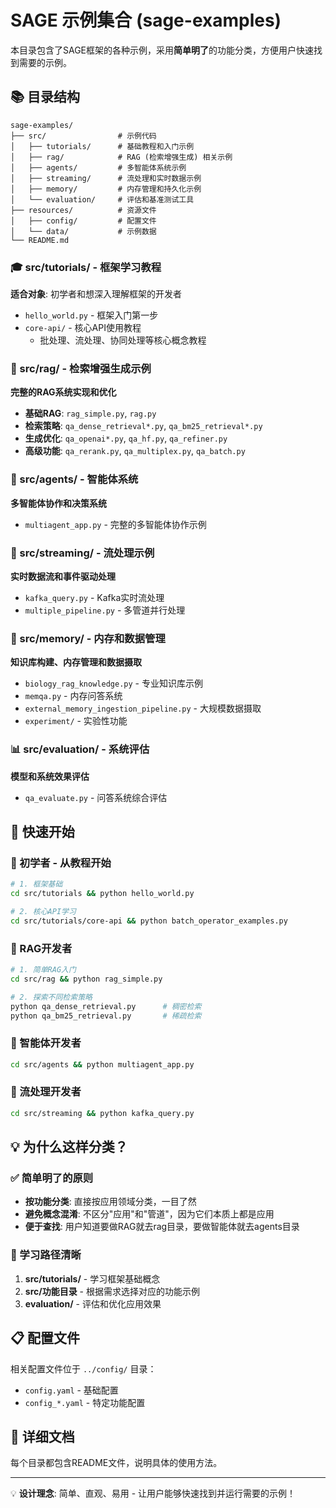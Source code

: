 # SAGE 示例集合 (sage-examples)

本目录包含了SAGE框架的各种示例，采用**简单明了**的功能分类，方便用户快速找到需要的示例。

## 📚 目录结构

```
sage-examples/
├── src/                # 示例代码
│   ├── tutorials/      # 基础教程和入门示例
│   ├── rag/            # RAG (检索增强生成) 相关示例
│   ├── agents/         # 多智能体系统示例
│   ├── streaming/      # 流处理和实时数据示例  
│   ├── memory/         # 内存管理和持久化示例
│   └── evaluation/     # 评估和基准测试工具
├── resources/          # 资源文件
│   ├── config/         # 配置文件
│   └── data/           # 示例数据
└── README.md
```

### 🎓 src/tutorials/ - 框架学习教程
**适合对象**: 初学者和想深入理解框架的开发者
- `hello_world.py` - 框架入门第一步
- `core-api/` - 核心API使用教程
  - 批处理、流处理、协同处理等核心概念教程

### 🧠 src/rag/ - 检索增强生成示例
**完整的RAG系统实现和优化**
- **基础RAG**: `rag_simple.py`, `rag.py`
- **检索策略**: `qa_dense_retrieval*.py`, `qa_bm25_retrieval*.py`
- **生成优化**: `qa_openai*.py`, `qa_hf.py`, `qa_refiner.py`
- **高级功能**: `qa_rerank.py`, `qa_multiplex.py`, `qa_batch.py`

### 🤖 src/agents/ - 智能体系统
**多智能体协作和决策系统**
- `multiagent_app.py` - 完整的多智能体协作示例

### 🌊 src/streaming/ - 流处理示例
**实时数据流和事件驱动处理**
- `kafka_query.py` - Kafka实时流处理
- `multiple_pipeline.py` - 多管道并行处理

### 💾 src/memory/ - 内存和数据管理
**知识库构建、内存管理和数据摄取**
- `biology_rag_knowledge.py` - 专业知识库示例
- `memqa.py` - 内存问答系统
- `external_memory_ingestion_pipeline.py` - 大规模数据摄取
- `experiment/` - 实验性功能

### 📊 src/evaluation/ - 系统评估
**模型和系统效果评估**
- `qa_evaluate.py` - 问答系统综合评估

## 🚀 快速开始

### 🔰 初学者 - 从教程开始
```bash
# 1. 框架基础
cd src/tutorials && python hello_world.py

# 2. 核心API学习
cd src/tutorials/core-api && python batch_operator_examples.py
```

### 🧠 RAG开发者
```bash
# 1. 简单RAG入门
cd src/rag && python rag_simple.py

# 2. 探索不同检索策略
python qa_dense_retrieval.py      # 稠密检索
python qa_bm25_retrieval.py       # 稀疏检索
```

### 🤖 智能体开发者
```bash
cd src/agents && python multiagent_app.py
```

### 🌊 流处理开发者
```bash
cd src/streaming && python kafka_query.py
```

## 💡 为什么这样分类？

### ✅ 简单明了的原则
- **按功能分类**: 直接按应用领域分类，一目了然
- **避免概念混淆**: 不区分"应用"和"管道"，因为它们本质上都是应用
- **便于查找**: 用户知道要做RAG就去rag目录，要做智能体就去agents目录

### 🎯 学习路径清晰
1. **src/tutorials/** - 学习框架基础概念
2. **src/功能目录** - 根据需求选择对应的功能示例
3. **evaluation/** - 评估和优化应用效果

## 📋 配置文件

相关配置文件位于 `../config/` 目录：
- `config.yaml` - 基础配置
- `config_*.yaml` - 特定功能配置

## 📖 详细文档

每个目录都包含README文件，说明具体的使用方法。

---

💡 **设计理念**: 简单、直观、易用 - 让用户能够快速找到并运行需要的示例！
